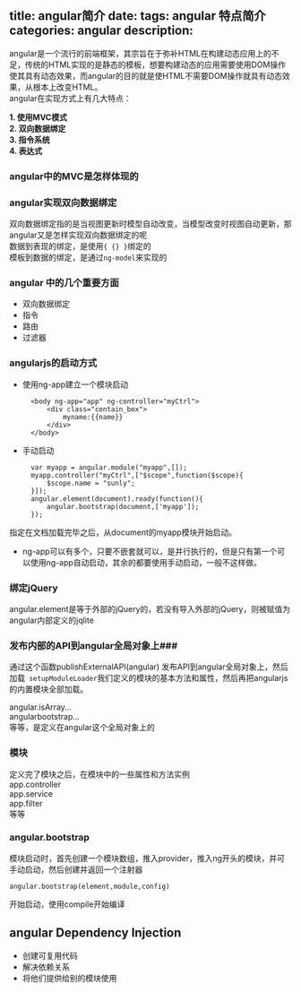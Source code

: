 title: angular简介
date: 
tags: angular 特点简介
categories: angular
description:
---
angular是一个流行的前端框架，其宗旨在于弥补HTML在构建动态应用上的不足，传统的HTML实现的是静态的模板，想要构建动态的应用需要使用DOM操作使其具有动态效果，而angular的目的就是使HTML不需要DOM操作就具有动态效果，从根本上改变HTML。   
angular在实现方式上有几大特点：  
   
**1. 使用MVC模式**   
**2. 双向数据绑定**    
**3. 指令系统**   
**4. 表达式**
### angular中的MVC是怎样体现的 ###

### angular实现双向数据绑定 ###
双向数据绑定指的是当视图更新时模型自动改变，当模型改变时视图自动更新，那angular又是怎样实现双向数据绑定的呢      
数据到表现的绑定，是使用`{ {} }`绑定的      
模板到数据的绑定，是通过`ng-model`来实现的    

### angular 中的几个重要方面 ###

- 双向数据绑定
- 指令
- 路由
- 过滤器

### angularjs的启动方式 ###

- 使用ng-app建立一个模块启动

	    <body ng-app="app" ng-controller="myCtrl">
			<div class="contain_box">
				myname:{{name}}
			</div>
		</body>
- 手动启动

		var myapp = angular.module("myapp",[]);
		myapp.controller("myCtrl",["$scope",function($scope){
			$scope.name = "sunly";
		}]);
		angular.element(document).ready(function(){
			angular.bootstrap(document,['myapp']);
		});

指定在文档加载完毕之后，从document的myapp模块开始启动。   

- ng-app可以有多个，只要不嵌套就可以，是并行执行的，但是只有第一个可以使用ng-app自动启动，其余的都要使用手动启动，一般不这样做。 

### 绑定jQuery ###
angular.element是等于外部的jQuery的，若没有导入外部的jQuery，则被赋值为angular内部定义的jqlite
### 发布内部的API到angular全局对象上###
 通过这个函数publishExternalAPI(angular) 发布API到angular全局对象上，然后加载` setupModuleLoader`我们定义的模块的基本方法和属性，然后再把angularjs的内置模块全部加载。
   
angular.isArray...    
angularbootstrap...    
等等，是定义在angular这个全局对象上的

### 模块 ###
定义完了模块之后，在模块中的一些属性和方法实例   
app.controller    
app.service    
app.filter   
等等  

### angular.bootstrap ###
模块启动时，首先创建一个模块数组，推入provider，推入ng开头的模块，并可手动启动，然后创建并返回一个注射器

    angular.bootstrap(element,module,config)
开始启动，使用compile开始编译





## angular Dependency Injection ##

- 创建可复用代码
- 解决依赖关系
- 将他们提供给别的模块使用























